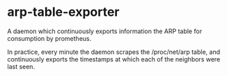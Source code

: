 # arp-table-exporter
A daemon which continuously exports information the ARP table for consumption by prometheus.

In practice, every minute the daemon scrapes the /proc/net/arp table, and continuously
exports the timestamps at which each of the neighbors were last seen.
